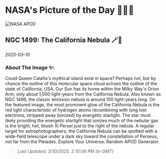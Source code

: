 
# NASA's Picture of the Day 🧑‍🚀💫

  ![NASA APOD](https://apod.nasa.gov/apod/image/2503/California_Mendez_2604.jpg)
  
  ## NGC 1499: The California Nebula 🪄🌌
  
  _2025-03-10_
  
  ### About The Image ✨: 
  
  Could Queen Calafia's mythical island exist in space? Perhaps not, but by chance the outline of this molecular space cloud echoes the outline of the state of California, USA. Our Sun has its home within the Milky Way's Orion Arm, only about 1,000 light-years from the California Nebula. Also known as NGC 1499, the classic emission nebula is around 100 light-years long. On the featured image, the most prominent glow of the California Nebula is the red light characteristic of hydrogen atoms recombining with long lost electrons, stripped away (ionized) by energetic starlight. The star most likely providing the energetic starlight that ionizes much of the nebular gas is the bright, hot, bluish Xi Persei just to the right of the nebula.  A regular target for astrophotographers, the California Nebula can be spotted with a wide-field telescope under a dark sky toward the constellation of Perseus, not far from the Pleiades.   Explore Your Universe: Random APOD Generator
  
  
  
  > _Last Updated: 3/10/2025, 2:10:06 PM (in GMT)_
  